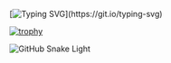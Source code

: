 [![Typing SVG](https://readme-typing-svg.demolab.com?font=Rubik&pause=1000&color=02BB00&width=435&lines=Hi%2C+my+name+is+Erlan.+I+am+a+developer!)](https://git.io/typing-svg)

[![trophy](https://github-profile-trophy.vercel.app/?username=ryo-ma)](https://github.com/ryo-ma/github-profile-trophy)

![GitHub Snake Light](github-snake.svg#gh-light-mode-only)
